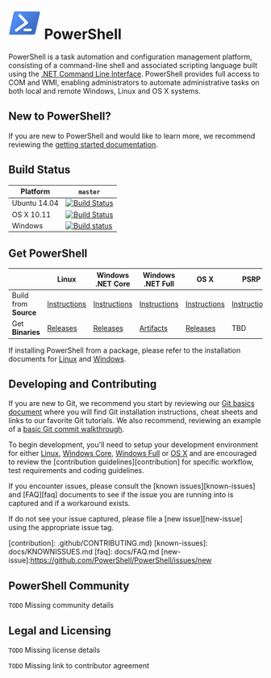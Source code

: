 ![PowerShell Logo](assets/Powershell_64.png) PowerShell
========================

PowerShell is a task automation and configuration management platform,
consisting of a command-line shell and associated scripting language built
using the [.NET Command Line Interface](https://github.com/dotnet/cli).
PowerShell provides full access to COM and WMI, enabling administrators to
automate administrative tasks on both local and remote Windows, Linux and OS X systems.

New to PowerShell?
------------------
If you are new to PowerShell and would like to learn more, we recommend
reviewing the [getting started documentation][getting-started].

[getting-started]: https://msdn.microsoft.com/en-us/powershell/scripting/getting-started/getting-started-with-windows-powershell

Build Status
------------

| Platform     | `master` |
|--------------|----------|
| Ubuntu 14.04 | [![Build Status](https://travis-ci.com/PowerShell/PowerShell.svg?token=31YifM4jfyVpBmEGitCm&branch=master)](https://travis-ci.com/PowerShell/PowerShell) |
| OS X 10.11   | [![Build Status](https://travis-ci.com/PowerShell/PowerShell.svg?token=31YifM4jfyVpBmEGitCm&branch=master)](https://travis-ci.com/PowerShell/PowerShell) |
| Windows      | [![Build status](https://ci.appveyor.com/api/projects/status/jtefab3hpngtyesp/branch/master?svg=true)](https://ci.appveyor.com/project/PowerShell/powershell/branch/master) |

Get PowerShell
--------------

|                       | Linux | Windows .NET Core | Windows .NET Full | OS X | PSRP |
|-----------------------|-------|-------------------|-------------------|------|------|
| Build from **Source** | [Instructions][build-linux] | [Instructions][build-wc] | [Instructions][build-wf] | [Instructions][build-osx] | [Instructions][pls-omi-provider] |
| Get **Binaries**      | [Releases][releases] | [Releases][releases] | [Artifacts][artifacts] | [Releases][releases] | TBD |

If installing PowerShell from a package, please refer to the installation
documents for [Linux][inst-linux] and [Windows][inst-win].

[releases]: https://github.com/PowerShell/PowerShell/releases
[artifacts]: https://ci.appveyor.com/project/PowerShell/powershell/build/artifacts
[build-wc]: docs/building/windows-core.md
[build-wf]: docs/building/windows-full.md
[build-osx]: docs/building/osx.md
[build-linux]: docs/building/linux.md
[pls-omi-provider]: https://github.com/PowerShell/psl-omi-provider
[inst-linux]: docs/installation/linux.md
[inst-win]: docs/installation/windows.md

Developing and Contributing
--------------------------
If you are new to Git, we recommend you start by reviewing our
[Git basics document][git-basics] where you will find Git installation
instructions, cheat sheets and links to our favorite Git tutorials. We also
recommend, reviewing an example of a [basic Git commit walkthrough][git-commit].

To begin development, you'll need to setup your development environment for
either [Linux][build-linux], [Windows Core][build-wc], [Windows Full][build-wf] or
[OS X][build-osx] and are encouraged to review the
[contribution guidelines][contribution] for specific workflow, test
requirements and coding guidelines.

If you encounter issues, please consult the [known issues][known-issues]
and [FAQ][faq] documents to see if the issue you are running into is
captured and if a workaround exists.  

If do not see your issue captured, please file a [new issue][new-issue] using
the appropriate issue tag.

[git-basics]: docs/git/basics.md
[git-commit]: docs/git/committing.md
[contribution]: .github/CONTRIBUTING.md)
[known-issues]: docs/KNOWNISSUES.md
[faq]: docs/FAQ.md
[new-issue]:https://github.com/PowerShell/PowerShell/issues/new


PowerShell Community
--------------------
`TODO` Missing community details

Legal and Licensing
-------------------

`TODO` Missing license details

`TODO` Missing link to contributor agreement
